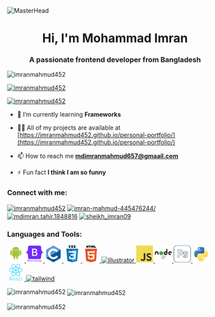 ![MasterHead](https://1.bp.blogspot.com/-7A4WynwLsMw/XbBpCXG8fHI/AAAAAAAAMt4/uOa1bpLskYgrwGbllhSu2SDj_Mig8SXJQCLcBGAsYHQ/s1600/2000_600px.gif)
<h1 align="center">Hi, I'm Mohammad Imran</h1>
<h3 align="center">A passionate frontend developer from Bangladesh</h3>

<p align="left"> <img src="https://komarev.com/ghpvc/?username=imranmahmud452&label=Profile%20views&color=0e75b6&style=flat" alt="imranmahmud452" /> </p>

<p align="left"> <a href="https://github.com/ryo-ma/github-profile-trophy"><img src="https://github-profile-trophy.vercel.app/?username=imranmahmud452" alt="imranmahmud452" /></a> </p>

<p align="left"> <a href="https://twitter.com/imranmahmud452" target="blank"><img src="https://img.shields.io/twitter/follow/imranmahmud452?logo=twitter&style=for-the-badge" alt="imranmahmud452" /></a> </p>

- 🌱 I’m currently learning **Frameworks**

- 👨‍💻 All of my projects are available at [https://imranmahmud452.github.io/personal-portfolio/](https://imranmahmud452.github.io/personal-portfolio/)

- 📫 How to reach me **mdimranmahmud657@gmaail.com**

- ⚡ Fun fact **I think I am so funny**

<h3 align="left">Connect with me:</h3>
<p align="left">
<a href="https://twitter.com/imranmahmud452" target="blank"><img align="center" src="https://raw.githubusercontent.com/rahuldkjain/github-profile-readme-generator/master/src/images/icons/Social/twitter.svg" alt="imranmahmud452" height="30" width="40" /></a>
<a href="https://linkedin.com/in/imran-mahmud-445476244/" target="blank"><img align="center" src="https://raw.githubusercontent.com/rahuldkjain/github-profile-readme-generator/master/src/images/icons/Social/linked-in-alt.svg" alt="imran-mahmud-445476244/" height="30" width="40" /></a>
<a href="https://fb.com/mdimran.tahir.1848816" target="blank"><img align="center" src="https://raw.githubusercontent.com/rahuldkjain/github-profile-readme-generator/master/src/images/icons/Social/facebook.svg" alt="mdimran.tahir.1848816" height="30" width="40" /></a>
<a href="https://instagram.com/sheikh_imran09" target="blank"><img align="center" src="https://raw.githubusercontent.com/rahuldkjain/github-profile-readme-generator/master/src/images/icons/Social/instagram.svg" alt="sheikh_imran09" height="30" width="40" /></a>
</p>

<h3 align="left">Languages and Tools:</h3>
<p align="left"> <a href="https://developer.android.com" target="_blank" rel="noreferrer"> <img src="https://raw.githubusercontent.com/devicons/devicon/master/icons/android/android-original-wordmark.svg" alt="android" width="40" height="40"/> </a> <a href="https://getbootstrap.com" target="_blank" rel="noreferrer"> <img src="https://raw.githubusercontent.com/devicons/devicon/master/icons/bootstrap/bootstrap-plain-wordmark.svg" alt="bootstrap" width="40" height="40"/> </a> <a href="https://www.cprogramming.com/" target="_blank" rel="noreferrer"> <img src="https://raw.githubusercontent.com/devicons/devicon/master/icons/c/c-original.svg" alt="c" width="40" height="40"/> </a> <a href="https://www.w3schools.com/css/" target="_blank" rel="noreferrer"> <img src="https://raw.githubusercontent.com/devicons/devicon/master/icons/css3/css3-original-wordmark.svg" alt="css3" width="40" height="40"/> </a> <a href="https://www.w3.org/html/" target="_blank" rel="noreferrer"> <img src="https://raw.githubusercontent.com/devicons/devicon/master/icons/html5/html5-original-wordmark.svg" alt="html5" width="40" height="40"/> </a> <a href="https://www.adobe.com/in/products/illustrator.html" target="_blank" rel="noreferrer"> <img src="https://www.vectorlogo.zone/logos/adobe_illustrator/adobe_illustrator-icon.svg" alt="illustrator" width="40" height="40"/> </a> <a href="https://developer.mozilla.org/en-US/docs/Web/JavaScript" target="_blank" rel="noreferrer"> <img src="https://raw.githubusercontent.com/devicons/devicon/master/icons/javascript/javascript-original.svg" alt="javascript" width="40" height="40"/> </a> <a href="https://nodejs.org" target="_blank" rel="noreferrer"> <img src="https://raw.githubusercontent.com/devicons/devicon/master/icons/nodejs/nodejs-original-wordmark.svg" alt="nodejs" width="40" height="40"/> </a> <a href="https://www.photoshop.com/en" target="_blank" rel="noreferrer"> <img src="https://raw.githubusercontent.com/devicons/devicon/master/icons/photoshop/photoshop-line.svg" alt="photoshop" width="40" height="40"/> </a> <a href="https://www.python.org" target="_blank" rel="noreferrer"> <img src="https://raw.githubusercontent.com/devicons/devicon/master/icons/python/python-original.svg" alt="python" width="40" height="40"/> </a> <a href="https://reactjs.org/" target="_blank" rel="noreferrer"> <img src="https://raw.githubusercontent.com/devicons/devicon/master/icons/react/react-original-wordmark.svg" alt="react" width="40" height="40"/> </a> <a href="https://tailwindcss.com/" target="_blank" rel="noreferrer"> <img src="https://www.vectorlogo.zone/logos/tailwindcss/tailwindcss-icon.svg" alt="tailwind" width="40" height="40"/> </a> </p>

<p><img align="left" src="https://github-readme-stats.vercel.app/api/top-langs?username=imranmahmud452&show_icons=true&locale=en&layout=compact" alt="imranmahmud452" /></p>

<p>&nbsp;<img align="center" src="https://github-readme-stats.vercel.app/api?username=imranmahmud452&show_icons=true&locale=en" alt="imranmahmud452" /></p>

<p><img align="center" src="https://github-readme-streak-stats.herokuapp.com/?user=imranmahmud452&" alt="imranmahmud452" /></p>

